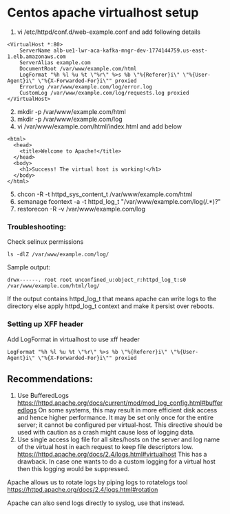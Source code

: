 # Centos apache virtualhost setup

1. vi /etc/httpd/conf.d/web-example.conf
and add following details
```
<VirtualHost *:80>
    ServerName alb-ue1-lwr-aca-kafka-mngr-dev-1774144759.us-east-1.elb.amazonaws.com
    ServerAlias example.com
    DocumentRoot /var/www/example.com/html
    LogFormat "%h %l %u %t \"%r\" %>s %b \"%{Referer}i\" \"%{User-Agent}i\" \"%{X-Forwarded-For}i\"" proxied
    ErrorLog /var/www/example.com/log/error.log
    CustomLog /var/www/example.com/log/requests.log proxied
</VirtualHost>
```
2. mkdir -p /var/www/example.com/html
3. mkdir -p /var/www/example.com/log
4. vi /var/www/example.com/html/index.html
and add below 
```
<html>
  <head>
    <title>Welcome to Apache!</title>
  </head>
  <body>
    <h1>Success! The virtual host is working!</h1>
  </body>
</html>
```
5. chcon -R -t httpd_sys_content_t /var/www/example.com/html
6. semanage fcontext -a -t httpd_log_t "/var/www/example.com/log(/.*)?"
7. restorecon -R -v /var/www/example.com/log


### Troubleshooting:

Check selinux permissions

```ls -dlZ /var/www/example.com/log/```

Sample output:

```
drwx------. root root unconfined_u:object_r:httpd_log_t:s0 /var/www/example.com/html/log/
```

If the output contains httpd_log_t that means apache can write logs to the directory else apply httpd_log_t context and make it persist over reboots.

### Setting up XFF header

Add LogFormat in virtualhost to use xff header

```
LogFormat "%h %l %u %t \"%r\" %>s %b \"%{Referer}i\" \"%{User-Agent}i\" \"%{X-Forwarded-For}i\"" proxied
```

## Recommendations:
1. Use BufferedLogs https://httpd.apache.org/docs/current/mod/mod_log_config.html#bufferedlogs
On some systems, this may result in more efficient disk access and hence higher performance. 
It may be set only once for the entire server;
it cannot be configured per virtual-host.
This directive should be used with caution as a crash might cause loss of logging data.
2. Use single access log file for all sites/hosts on the server and 
log name of the virtual host in each request to keep file descriptors low.
https://httpd.apache.org/docs/2.4/logs.html#virtualhost
This has a drawback. In case one wants to do a custom logging for a virtual host then this logging would be suppressed.

Apache allows us to rotate logs by piping logs to rotatelogs tool
https://httpd.apache.org/docs/2.4/logs.html#rotation

Apache can also send logs directly to syslog, use that instead.
